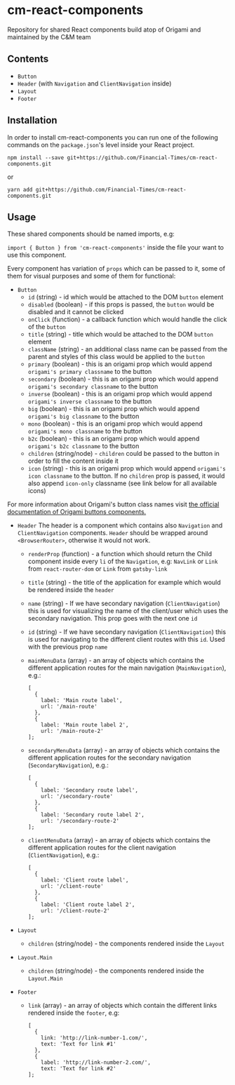 # cm-react-components
Repository for shared React components build atop of Origami and maintained by the C&amp;M team

## Contents

- `Button`
- `Header` (with `Navigation` and `ClientNavigation` inside)
- `Layout`
- `Footer`

## Installation
In order to install cm-react-components you can run one of the following commands on the `package.json`'s level inside your React project.

```npm install --save git+https://github.com/Financial-Times/cm-react-components.git```

or

```yarn add git+https://github.com/Financial-Times/cm-react-components.git```

## Usage

These shared components should be named imports, e.g:

```import { Button } from 'cm-react-components'``` inside the file your want to use this component.

Every component has variation of `props` which can be passed to it, some of them for visual purposes and some of them for functional:

- `Button`
  - `id` (string) - id which would be attached to the DOM `button` element
  - `disabled` (boolean) - if this props is passed, the `button` would be disabled and it cannot be clicked
  - `onClick` (function) - a callback function which would handle the click of the `button`
  - `title` (string) - title which would be attached to the DOM `button` element
  - `className` (string) - an additional class name can be passed from the parent and styles of this class would be applied to the `button`
  - `primary` (boolean) - this is an origami prop which would append `origami's primary classname` to the button
  - `secondary` (boolean) - this is an origami prop which would append `origami's secondary classname` to the button
  - `inverse` (boolean) - this is an origami prop which would append `origami's inverse classname` to the button
  - `big` (boolean) - this is an origami prop which would append `origami's big classname` to the button
  - `mono` (boolean) - this is an origami prop which would append `origami's mono classname` to the button
  - `b2c` (boolean) - this is an origami prop which would append `origami's b2c classname` to the button
  - `children` (string/node) - `children` could be passed to the button in order to fill the content inside it 
  - `icon` (string) - this is an origami prop which would append `origami's icon classname` to the button. If no `children` prop is passed, it would also append `icon-only` classname (see link below for all available icons)

For more information about Origami's button class names visit [the official documentation of Origami buttons components.](https://registry.origami.ft.com/components/o-buttons)

- `Header`
The header is a component which contains also `Navigation` and `ClientNavigation` components.
`Header` should be wrapped around `<BrowserRouter>`, otherwise it would not work.
  - `renderProp` (function) - a function which should return the Child component inside every `li` of the `Navigation`, e.g: `NavLink` or `Link` from `react-router-dom` or `Link` from `gatsby-link` 
  - `title` (string) - the title of the application for example which would be rendered inside the `header`
  - `name` (string) - If we have secondary navigation (`ClientNavigation`) this is used for visualizing the name of the client/user which uses the secondary navigation. This prop goes with the next one `id`
  - `id` (string) - If we have secondary navigation (`ClientNavigation`) this is used for navigating to the different client routes with this `id`. Used with the previous prop `name`
  - `mainMenuData` (array) - an array of objects which contains the different application routes for the main navigation (`MainNavigation`), e.g.:
  
      ```
    [
        {
          label: 'Main route label',
          url: '/main-route'
        },
        {
          label: 'Main route label 2',
          url: '/main-route-2'
    ];
    ```
  - `secondaryMenuData` (array) - an array of objects which contains the different application routes for the secondary navigation (`SecondaryNavigation`), e.g.:
  
      ```
    [
        {
          label: 'Secondary route label',
          url: '/secondary-route'
        },
        {
          label: 'Secondary route label 2',
          url: '/secondary-route-2'
    ];
    ```
  - `clientMenuData` (array) - an array of objects which contains the different application routes for the client navigation (`ClientNavigation`), e.g.:
  
      ```
    [
        {
          label: 'Client route label',
          url: '/client-route'
        },
        {
          label: 'Client route label 2',
          url: '/client-route-2'
    ];
    ```
    
- `Layout`
  - `children` (string/node) - the components rendered inside the `Layout`
  
- `Layout.Main`
  - `children` (string/node) - the components rendered inside the `Layout.Main`
  
- `Footer`
  - `link` (array) - an array of objects which contain the different links rendered inside the `footer`, e.g:
  
    ```
    [
      {
        link: 'http://link-number-1.com/',
        text: 'Text for link #1'
      },
      {
        label: 'http://link-number-2.com/',
        text: 'Text for link #2'
    ];
    ```
  
